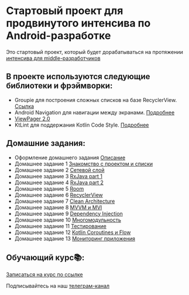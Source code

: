 # Стартовый проект для продвинутого интенсива по Android-разработке
Это стартовый проект, который будет дорабатываться на протяжении [интенсива для middle-разработчиков](http://intensive.androidschool.ru/?utm_source=github&utm_medium=readme&utm_campaign=description)

## В проекте используются следующие библиотеки и фрэймворки:

- Groupie для построения сложных списков на базе RecyclerView. [Ссылка](https://github.com/lisawray/groupie)
- Android Navigation для навигации между экранами. [Подробнее](https://developer.android.com/guide/navigation/navigation-getting-started)
- [ViewPager 2.0](https://developer.android.com/training/animation/vp2-migration)
- KtLint для поддержания Kotlin Code Style. [Подробнее](https://github.com/pinterest/ktlint)

## Домашние задания:

- Оформление домашнего задания [Описание](HomeWorkDescription.md)
- Домашнее задание 1 [Знакомство с проектом и списки](HomeWork1.md)
- Домашнее задание 2 [Сетевой слой](HomeWork2.md)
- Домашнее задание 3 [RxJava part 1](HomeWork3.md)
- Домашнее задание 4 [RxJava part 2](HomeWork4.md)
- Домашнее задание 5 [Room](HomeWork5.md)
- Домашнее задание 6 [RecyclerView](HomeWork6.md)
- Домашнее задание 7 [Clean Architecture](HomeWork7.md)
- Домашнее задание 8 [MVVM и MVI](HomeWork8.md)
- Домашнее задание 9 [Dependency Injection](HomeWork9.md)
- Домашнее задание 10 [Многомодульность](HomeWork10.md)
- Домашнее задание 11 [Тестирование](HomeWork11.md)
- Домашнее задание 12 [Kotlin Coroutines и Flow](HomeWork12.md)
- Домашнее задание 13 [Мониторинг приложения](HomeWork13.md)

## Обучающий курс📚:
[Записаться на курс по ссылке](http://intensive.androidschool.ru/?utm_source=github&utm_medium=readme&utm_campaign=description)

Подписывайтесь на наш [телеграм-канал](https://t.me/android_school_ru)

